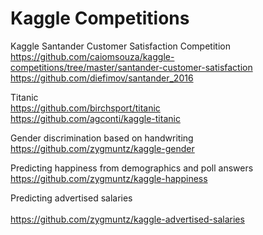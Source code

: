 # Kaggle Competitions

Kaggle Santander Customer Satisfaction Competition<BR>
https://github.com/caiomsouza/kaggle-competitions/tree/master/santander-customer-satisfaction<BR>
https://github.com/diefimov/santander_2016 <BR>
  
  
Titanic<BR>
https://github.com/birchsport/titanic  <BR>
https://github.com/agconti/kaggle-titanic <BR>
  
Gender discrimination based on handwriting  <BR>
https://github.com/zygmuntz/kaggle-gender  <BR>
    
Predicting happiness from demographics and poll answers  <BR>
https://github.com/zygmuntz/kaggle-happiness  <BR>
  
Predicting advertised salaries <BR>  
https://github.com/zygmuntz/kaggle-advertised-salaries <BR>  
